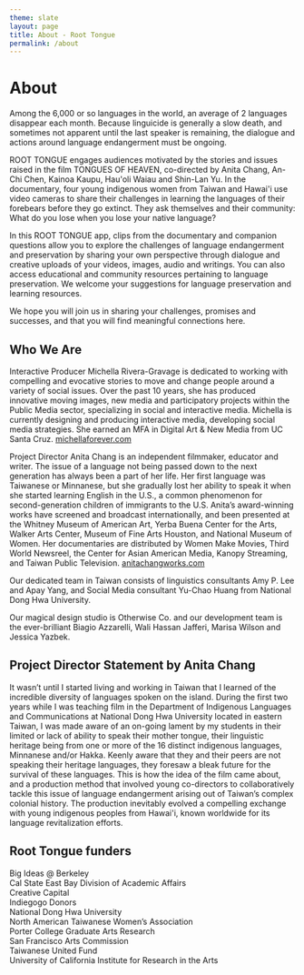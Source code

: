 ```yaml
---
theme: slate
layout: page
title: About - Root Tongue
permalink: /about
---
```


# About

Among the 6,000 or so languages in the world, an average of 2 languages disappear each month. Because linguicide is generally a slow death, and sometimes not apparent until the last speaker is remaining, the dialogue and actions around language endangerment must be ongoing.

ROOT TONGUE engages audiences motivated by the stories and issues raised in the film TONGUES OF HEAVEN, co-directed by Anita Chang, An-Chi Chen, Kainoa Kaupu, Hau'oli Waiau and Shin-Lan Yu. In the documentary, four young indigenous women from Taiwan and Hawai'i use video cameras to share their challenges in learning the languages of their forebears before they go extinct. They ask themselves and their community: What do you lose when you lose your native language?

In this ROOT TONGUE app, clips from the documentary and companion questions allow you to explore the challenges of language endangerment and preservation by sharing your own perspective through dialogue and creative uploads of your videos, images, audio and writings. You can also access educational and community resources pertaining to language preservation. We welcome your suggestions for language preservation and learning resources.

We hope you will join us in sharing your challenges, promises and successes, and that you will find meaningful connections here.


## Who We Are

Interactive Producer Michella Rivera-Gravage is dedicated to working with compelling and evocative stories to move and change people around a variety of social issues. Over the past 10 years, she has produced innovative moving images, new media and participatory projects within the Public Media sector, specializing in social and interactive media. Michella is currently designing and producing interactive media, developing social media strategies. She earned an MFA in Digital Art & New Media from UC Santa Cruz. [michellaforever.com](michellaforever.com)

Project Director Anita Chang is an independent filmmaker, educator and writer. The issue of a language not being passed down to the next generation has always been a part of her life. Her first language was Taiwanese or Minnanese, but she gradually lost her ability to speak it when she started learning English in the U.S., a common phenomenon for second-generation children of immigrants to the U.S. Anita’s award-winning works have screened and broadcast internationally, and been presented at the Whitney Museum of American Art, Yerba Buena Center for the Arts, Walker Arts Center, Museum of Fine Arts Houston, and National Museum of Women. Her documentaries are distributed by Women Make Movies, Third World Newsreel, the Center for Asian American Media, Kanopy Streaming, and Taiwan Public Television. [anitachangworks.com](anitachangworks.com)

Our dedicated team in Taiwan consists of linguistics consultants Amy P. Lee and Apay Yang, and Social Media consultant Yu-Chao Huang from National Dong Hwa University.

Our magical design studio is Otherwise Co. and our development team is the ever-brilliant Biagio Azzarelli, Wali Hassan Jafferi, Marisa Wilson and Jessica Yazbek.

## Project Director Statement by Anita Chang

It wasn’t until I started living and working in Taiwan that I learned of the incredible diversity of languages spoken on the island. During the first two years while I was teaching film in the Department of Indigenous Languages and Communications at National Dong Hwa University located in eastern Taiwan, I was made aware of an on-going lament by my students in their limited or lack of ability to speak their mother tongue, their linguistic heritage being from one or more of the 16 distinct indigenous languages, Minnanese and/or Hakka. Keenly aware that they and their peers are not speaking their heritage languages, they foresaw a bleak future for the survival of these languages. This is how the idea of the film came about, and a production method that involved young co-directors to collaboratively tackle this issue of language endangerment arising out of Taiwan’s complex colonial history. The production inevitably evolved a compelling exchange with young indigenous peoples from Hawai'i, known worldwide for its language revitalization efforts.

## Root Tongue funders

Big Ideas @ Berkeley  
Cal State East Bay Division of Academic Affairs  
Creative Capital   
Indiegogo Donors  
National Dong Hwa University  
North American Taiwanese Women’s Association  
Porter College Graduate Arts Research  
San Francisco Arts Commission  
Taiwanese United Fund  
University of California Institute for Research in the Arts
